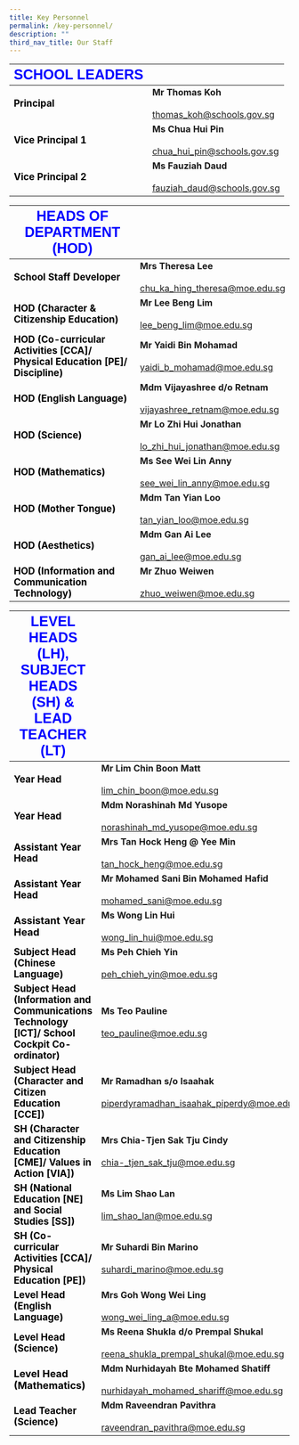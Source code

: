 ```yaml
---
title: Key Personnel
permalink: /key-personnel/
description: ""
third_nav_title: Our Staff
---
```

|  <strong style="color: blue; font-size: 25px; font-family: Arial;">SCHOOL LEADERS</strong>  |                         |
|------------------|----------------------------------------------------|
|<strong style="color: black; font-size: 17px;">Principal</strong>| **Mr Thomas Koh**<br><br><a href="mailto:thomas_koh@schools.gov.sg">thomas_koh@schools.gov.sg</a>     |
| <strong style="color: black; font-size: 17px;">Vice Principal 1</strong>| **Ms Chua Hui Pin**<br><br><a href="mailto:CHUA_Hui_Pin@schools.gov.sg">chua_hui_pin@schools.gov.sg</a> |
| <strong style="color: black; font-size: 17px;">Vice Principal 2</strong> | **Ms Fauziah Daud**<br><br><a href="mailto:fauziah_daud@schools.gov.sg">fauziah_daud@schools.gov.sg |



| <strong style="color: blue; font-size: 25px; font-family: Arial;">HEADS OF DEPARTMENT (HOD)</strong>   |                                                       |
|------------------------------------------------------------------|-----------------------------------------------------------------|
| <strong style="color: black; font-size: 17px;">School Staff Developer</strong>    | **Mrs Theresa Lee**<br><br></a><a href="mailto:chu_ka_hing_theresa@moe.edu.sg">chu_ka_hing_theresa@moe.edu.sg</a>          |
| <strong style="color: black; font-size: 17px;">HOD (Character &amp; Citizenship Education) </strong>| **Mr Lee Beng Lim**<br><br><a href="mailto:lee_beng_lim@moe.edu.sg">lee_beng_lim@moe.edu.sg</a>             |
| <strong style="color: black; font-size: 17px;">HOD (Co-curricular Activities [CCA]/ Physical Education [PE]/ Discipline) </strong> | **Mr Yaidi Bin Mohamad**<br><br><a href="mailto:yaidi_b_mohamad@moe.edu.sg"> yaidi_b_mohamad@moe.edu.sg</a>         |
| <strong style="color: black; font-size: 17px;">HOD (English Language) </strong>                                                   | **Mdm Vijayashree d/o Retnam**<br><br><a href="mailto:vijayashree_retnam@moe.edu.sg">vijayashree_retnam@moe.edu.sg</a> |
| <strong style="color: black; font-size: 17px;">HOD (Science)</strong>                                                            | **Mr Lo Zhi Hui Jonathan**<br><br><a href="mailto:lo_zhi_hui_jonathan@moe.edu.sg">lo_zhi_hui_jonathan@moe.edu.sg</a>    |
| <strong style="color: black; font-size: 17px;">HOD (Mathematics)</strong>                                                         | **Ms See Wei Lin Anny**<br><br><a href="mailto:see_wei_lin_anny@moe.edu.sg">see_wei_lin_anny@moe.edu.sg</a>          |
| <strong style="color: black; font-size: 17px;">HOD (Mother Tongue)</strong>                                                       | **Mdm Tan Yian Loo**<br><br><a href="mailto:tan_yian_loo@moe.edu.sg">tan_yian_loo@moe.edu.sg</a>                |
| <strong style="color: black; font-size: 17px;">HOD (Aesthetics)</strong>                                                           | **Mdm Gan Ai Lee**<br><br><a href="mailto:gan_ai_lee@moe.edu.sg">gan_ai_lee@moe.edu.sg</a>                   |
| <strong style="color: black; font-size: 17px;">HOD (Information and Communication Technology)</strong>                                                                   | **Mr Zhuo Weiwen**<br><br><a href="mailto:zhuo_weiwen@moe.edu.sg">zhuo_weiwen@moe.edu.sg</a>                |

| <strong style="color: blue; font-size: 25px; font-family: Arial;">LEVEL HEADS (LH), SUBJECT HEADS (SH) &amp; LEAD TEACHER (LT)</strong>                                                  |                                                                                  |
|---------------------------------------------------------------------------------------------|----------------------------------------------------------------------------------|
| <strong style="color: black; font-size: 17px;">Year Head</strong>                                                                                    | **Mr Lim Chin Boon Matt**<br><br><a href="mailto:lim_chin_boon@moe.edu.sg">lim_chin_boon@moe.edu.sg</a>                            |
| <strong style="color: black; font-size: 17px;">Year Head</strong>                         | **Mdm Norashinah Md Yusope**<br><br><a href="mailto:norashinah_md_yusope@moe.edu.sg">norashinah_md_yusope@moe.edu.sg</a>        |
| <strong style="color: black; font-size: 17px;">Assistant Year Head</strong>                                                                         | **Mrs Tan Hock Heng @ Yee Min**<br><br><a href="mailto:tan_hock_heng@moe.edu.sg">tan_hock_heng@moe.edu.sg</a>                      |
| <strong style="color: black; font-size: 17px;">Assistant Year Head</strong>         | **Mr Mohamed Sani Bin Mohamed Hafid**<br><br><a href="mailto:mohamed_sani@moe.edu.sg">mohamed_sani@moe.edu.sg</a>            |
| <strong style="color: black; font-size: 18px;">Assistant Year Head</strong>                     | **Ms Wong Lin Hui**<br><br><a href="mailto:wong_lin_hui@moe.edu.sg">wong_lin_hui@moe.edu.sg</a>                                   |
| <strong style="color: black; font-size: 17px;">Subject Head (Chinese Language) </strong>                                                            | **Ms Peh Chieh Yin**<br><br><a href="mailto:peh_chieh_yin@moe.edu.sg">peh_chieh_yin@moe.edu.sg</a>                                |
| <strong style="color: black; font-size: 17px;">Subject Head (Information and Communications Technology [ICT]/ School Cockpit Co-ordinator) </strong> | **Ms Teo Pauline**<br><br><a href="mailto:teo_pauline@moe.edu.sg">teo_pauline@moe.edu.sg                                   |
|  <strong style="color: black; font-size: 17px;">Subject Head (Character and Citizen Education [CCE]) </strong>                                        | **Mr Ramadhan s/o Isaahak**<br><br></a><a href="mailto:piperdyramadhan_isaahak_piperdy@moe.edu.sg">piperdyramadhan_isaahak_piperdy@moe.edu.sg</a>       |
| <strong style="color: black; font-size: 17px;">SH (Character and Citizenship Education [CME]/ Values in Action [VIA]) </strong>                      | **Mrs Chia-Tjen Sak Tju Cindy**<br><br><a href="mailto:chia-_tjen_sak_tju@moe.edu.sg">chia-_tjen_sak_tju@moe.edu.sg</a>                 |
| <strong style="color: black; font-size: 17px;">SH (National Education [NE] and Social Studies [SS])  </strong>                                      | **Ms Lim Shao Lan**<br><br><a href="mailto:lim_shao_lan@moe.edu.sg">lim_shao_lan@moe.edu.sg</a>                                 |
| <strong style="color: black; font-size: 17px;">SH (Co-curricular Activities [CCA]/ Physical Education [PE]) </strong>                               | **Mr Suhardi Bin Marino**<br><br><a href="mailto:suhardi_marino@moe.edu.sg">suhardi_marino@moe.edu.sg</a>                           |
| <strong style="color: black; font-size: 17px;">Level Head (English Language)  </strong>                                                              | **Mrs Goh Wong Wei Ling**<br><br><a href="mailto:wong_wei_ling_a@moe.edu.sg">wong_wei_ling_a@moe.edu.sg</a>                          |
| <strong style="color: black; font-size: 17px;">Level Head (Science)  </strong>                                                                       | **Ms Reena Shukla d/o Prempal Shukal**<br><br><a href="mailto:reena_shukla_prempal_shukal@moe.edu.sg">reena_shukla_prempal_shukal@moe.edu.sg</a> |
| <strong style="color: black; font-size: 18px;">Level Head (Mathematics)  </strong>                                                                    | **Mdm Nurhidayah Bte Mohamed Shatiff**<br><br><a href="mailto:nurhidayah_mohamed_shariff@moe.edu.sg">nurhidayah_mohamed_shariff@moe.edu.sg</a>  |
| <strong style="color: black; font-size: 17px;">Lead Teacher (Science)    </strong>                                                                    | **Mdm Raveendran Pavithra**<br><br><a href="mailto:raveendran_pavithra@moe.edu.sg">raveendran_pavithra@moe.edu.sg</a>                   |